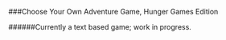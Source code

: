###Choose Your Own Adventure Game, Hunger Games Edition

######Currently a text based game; work in progress.
